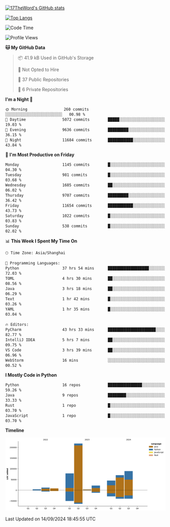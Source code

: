 [![17TheWord's GitHub stats](https://github-readme-stats.vercel.app/api?username=17TheWord&count_private=true&show_icons=true)](https://github.com/anuraghazra/github-readme-stats)

[![Top Langs](https://github-readme-stats.vercel.app/api/top-langs/?username=17TheWord&layout=compact&hide=html)](https://github.com/anuraghazra/github-readme-stats)


<!--START_SECTION:waka-->
![Code Time](http://img.shields.io/badge/Code%20Time-411%20hrs%2041%20mins-blue)

![Profile Views](http://img.shields.io/badge/Profile%20Views-0-blue)

**🐱 My GitHub Data** 

> 📦 41.9 kB Used in GitHub's Storage 
 > 
> 🚫 Not Opted to Hire
 > 
> 📜 37 Public Repositories 
 > 
> 🔑 6 Private Repositories 
 > 
**I'm a Night 🦉** 

```text
🌞 Morning                260 commits         ░░░░░░░░░░░░░░░░░░░░░░░░░   00.98 % 
🌆 Daytime                5072 commits        █████░░░░░░░░░░░░░░░░░░░░   19.03 % 
🌃 Evening                9636 commits        █████████░░░░░░░░░░░░░░░░   36.15 % 
🌙 Night                  11684 commits       ███████████░░░░░░░░░░░░░░   43.84 % 
```
📅 **I'm Most Productive on Friday** 

```text
Monday                   1145 commits        █░░░░░░░░░░░░░░░░░░░░░░░░   04.30 % 
Tuesday                  981 commits         █░░░░░░░░░░░░░░░░░░░░░░░░   03.68 % 
Wednesday                1605 commits        ██░░░░░░░░░░░░░░░░░░░░░░░   06.02 % 
Thursday                 9707 commits        █████████░░░░░░░░░░░░░░░░   36.42 % 
Friday                   11654 commits       ███████████░░░░░░░░░░░░░░   43.73 % 
Saturday                 1022 commits        █░░░░░░░░░░░░░░░░░░░░░░░░   03.83 % 
Sunday                   538 commits         █░░░░░░░░░░░░░░░░░░░░░░░░   02.02 % 
```


📊 **This Week I Spent My Time On** 

```text
🕑︎ Time Zone: Asia/Shanghai

💬 Programming Languages: 
Python                   37 hrs 54 mins      ██████████████████░░░░░░░   72.03 % 
TOML                     4 hrs 30 mins       ██░░░░░░░░░░░░░░░░░░░░░░░   08.56 % 
Java                     3 hrs 18 mins       ██░░░░░░░░░░░░░░░░░░░░░░░   06.29 % 
Text                     1 hr 42 mins        █░░░░░░░░░░░░░░░░░░░░░░░░   03.26 % 
YAML                     1 hr 35 mins        █░░░░░░░░░░░░░░░░░░░░░░░░   03.04 % 

🔥 Editors: 
PyCharm                  43 hrs 33 mins      █████████████████████░░░░   82.77 % 
IntelliJ IDEA            5 hrs 7 mins        ██░░░░░░░░░░░░░░░░░░░░░░░   09.75 % 
VS Code                  3 hrs 39 mins       ██░░░░░░░░░░░░░░░░░░░░░░░   06.96 % 
WebStorm                 16 mins             ░░░░░░░░░░░░░░░░░░░░░░░░░   00.52 % 
```

**I Mostly Code in Python** 

```text
Python                   16 repos            ███████████████░░░░░░░░░░   59.26 % 
Java                     9 repos             ████████░░░░░░░░░░░░░░░░░   33.33 % 
Rust                     1 repo              █░░░░░░░░░░░░░░░░░░░░░░░░   03.70 % 
JavaScript               1 repo              █░░░░░░░░░░░░░░░░░░░░░░░░   03.70 % 
```



**Timeline**

![Lines of Code chart](https://raw.githubusercontent.com/17TheWord/17TheWord/main/assets/bar_graph.png)


 Last Updated on 14/09/2024 18:45:55 UTC
<!--END_SECTION:waka-->
